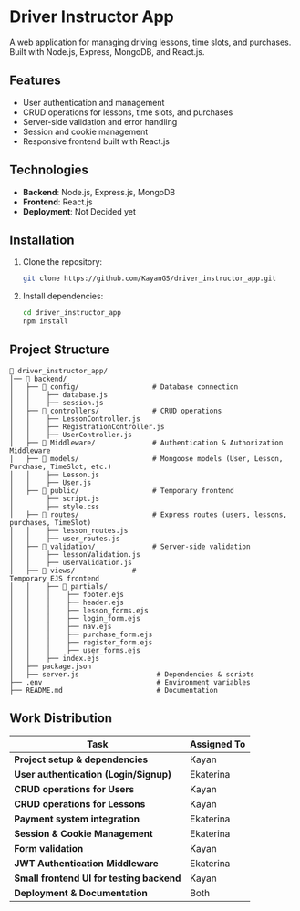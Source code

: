 # Driver Instructor App

A web application for managing driving lessons, time slots, and purchases. Built with Node.js, Express, MongoDB, and React.js.

## Features
- User authentication and management
- CRUD operations for lessons, time slots, and purchases
- Server-side validation and error handling
- Session and cookie management
- Responsive frontend built with React.js

## Technologies
- **Backend**: Node.js, Express.js, MongoDB
- **Frontend**: React.js
- **Deployment**: Not Decided yet

## Installation
1. Clone the repository:
   ```bash
   git clone https://github.com/KayanGS/driver_instructor_app.git
   ```
2. Install dependencies:
   ```bash
   cd driver_instructor_app
   npm install
   ```

## Project Structure
```
📂 driver_instructor_app/
│── 📂 backend/
│   ├── 📂 config/                  # Database connection
│   │    ├── database.js
│   │    ├── session.js
│   ├── 📂 controllers/             # CRUD operations
│   │    ├── LessonController.js
│   │    ├── RegistrationController.js
│   │    ├── UserController.js
│   ├── 📂 Middleware/              # Authentication & Authorization Middleware  
│   ├── 📂 models/                  # Mongoose models (User, Lesson, Purchase, TimeSlot, etc.)
│   │    ├── Lesson.js
│   │    ├── User.js
│   ├── 📂 public/                  # Temporary frontend
│        ├── script.js
│        ├── style.css
│   ├── 📂 routes/                  # Express routes (users, lessons, purchases, TimeSlot)
│   │    ├── lesson_routes.js   
│   │    ├── user_routes.js
│   ├── 📂 validation/              # Server-side validation
│   │    ├── lessonValidation.js
│   │    ├── userValidation.js
│   ├── 📂 views/              # 
Temporary EJS frontend
│   │    ├── 📂 partials/
│   │    │    ├── footer.ejs
│   │    │    ├── header.ejs
│   │    │    ├── lesson_forms.ejs
│   │    │    ├── login_form.ejs
│   │    │    ├── nav.ejs
│   │    │    ├── purchase_form.ejs
│   │    │    ├── register_form.ejs
│   │    │    ├── user_forms.ejs             
│   │    ├── index.ejs
│   ├── package.json
│   ├── server.js                   # Dependencies & scripts    
├── .env                            # Environment variables
├── README.md                       # Documentation
```

## Work Distribution
| Task                                      | Assigned To |
|-------------------------------------------|-------------|
| **Project setup & dependencies**          | Kayan       |
| **User authentication (Login/Signup)**    | Ekaterina   |
| **CRUD operations for Users**             | Kayan       |
| **CRUD operations for Lessons**           | Kayan       |
| **Payment system integration**            | Ekaterina   |
| **Session & Cookie Management**           | Ekaterina   |
| **Form validation**                       | Kayan       |
| **JWT Authentication Middleware**         | Ekaterina   |
| **Small frontend UI for testing backend** | Kayan       |
| **Deployment & Documentation**            | Both        |

